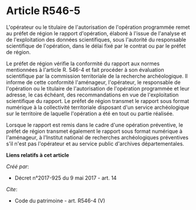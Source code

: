 # Article R546-5

L'opérateur ou le titulaire de l'autorisation de l'opération programmée remet au préfet de région le rapport d'opération,
élaboré à l'issue de l'analyse et de l'exploitation des données scientifiques, sous l'autorité du responsable scientifique de
l'opération, dans le délai fixé par le contrat ou par le préfet de région. 

Le préfet de région vérifie la conformité du rapport aux normes mentionnées à l'article R. 546-4 et fait procéder à son
évaluation scientifique par la commission territoriale de la recherche archéologique. Il informe de cette conformité
l'aménageur, l'opérateur, le responsable de l'opération ou le titulaire de l'autorisation de l'opération programmée et leur
adresse, le cas échéant, des recommandations en vue de l'exploitation scientifique du rapport. Le préfet de région transmet
le rapport sous format numérique à la collectivité territoriale disposant d'un service archéologique sur le territoire de
laquelle l'opération a été en tout ou partie réalisée. 

Lorsque le rapport est remis dans le cadre d'une opération préventive, le préfet de région transmet également le rapport sous
format numérique à l'aménageur, à l'Institut national de recherches archéologiques préventives s'il n'est pas l'opérateur et
au service public d'archives départementales.

**Liens relatifs à cet article**

_Créé par_:

  - Décret n°2017-925 du 9 mai 2017 - art. 14

_Cite_:

  - Code du patrimoine - art. R546-4 (V)
